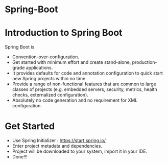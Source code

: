 # Spring-Boot

# Introduction to Spring Boot

Spring Boot is
 - Convention-over-configuration.
 - Get started with minimum effort and create stand-alone, production-grade applications.
 - It provides defaults for code and annotation configuration to quick start new Spring projects within no time. 
 - Provide a range of non-functional features that are common to large classes of projects (e.g. embedded servers, security,      metrics, health checks, externalized configuration).
 - Absolutely no code generation and no requirement for XML configuration.
 
 # Get Started
  - Use Spring Initializer : https://start.spring.io/
  - Enter project metadata and dependencies.
  - Project will be downloaded to your system, import it in your IDE.
  - Done!!!


